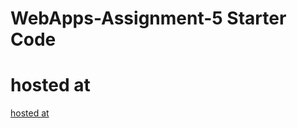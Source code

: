 # WebApps-Assignment-5 Starter Code
# hosted at 
[hosted at]( https://44-563-web-apps-f22.github.io/44563-webapps-assignment-5-kodhandampriyankareddy/)
